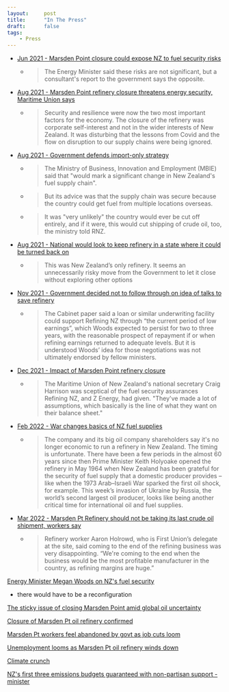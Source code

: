 ```yaml
---
layout:     post
title:      "In The Press"
draft:      false
tags:
    - Press
---
```


- [Jun 2021 - Marsden Point closure could expose NZ to fuel security risks](https://www.rnz.co.nz/news/national/443869/marsden-point-closure-could-expose-nz-to-fuel-security-risks-report-says)
    - > The Energy Minister said these risks are not significant, but a consultant's report to the government says the opposite.
- [Aug 2021 - Marsden Point refinery closure threatens energy security, Maritime Union says](https://www.stuff.co.nz/business/126002293/marsden-point-refinery-closure-threatens-energy-security-maritime-union-says)
    - > Security and resilience were now the two most important factors for the economy. The closure of the refinery was corporate self-interest and not in the wider interests of New Zealand. It was disturbing that the lessons from Covid and the flow on disruption to our supply chains were being ignored.
- [Aug 2021 - Government defends import-only strategy](https://www.rnz.co.nz/news/business/448612/marsden-point-potential-closure-government-defends-import-only-strategy)
    - > The Ministry of Business, Innovation and Employment (MBIE) said that "would mark a significant change in New Zealand's fuel supply chain".
    - > But its advice was that the supply chain was secure because the country could get fuel from multiple locations overseas.
    - > It was "very unlikely" the country would ever be cut off entirely, and if it were, this would cut shipping of crude oil, too, the ministry told RNZ.
- [Aug 2021 - National would look to keep refinery in a state where it could be turned back on](https://www.stuff.co.nz/business/126015268/national-would-look-to-keep-refinery-in-a-state-where-it-could-be-turned-back-on?rm=a)    
    - > This was New Zealand’s only refinery. It seems an unnecessarily risky move from the Government to let it close without exploring other options
- [Nov 2021 - Government decided not to follow through on idea of talks to save refinery](https://www.stuff.co.nz/business/126866243/government-decided-not-to-follow-through-on-idea-of-talks-to-save-refinery)
    - > The Cabinet paper said a loan or similar underwriting facility could support Refining NZ through “the current period of low earnings”, which Woods expected to persist for two to three years, with the reasonable prospect of repayment if or when refining earnings returned to adequate levels.
    But it is understood Woods’ idea for those negotiations was not ultimately endorsed by fellow ministers.
- [Dec 2021 - Impact of Marsden Point refinery closure](https://www.rnz.co.nz/news/business/457607/fuel-experts-divided-on-impact-of-marsden-point-refinery-closure)
    - > The Maritime Union of New Zealand's national secretary Craig Harrison was sceptical of the fuel security assurances Refining NZ, and Z Energy, had given. "They've made a lot of assumptions, which basically is the line of what they want on their balance sheet."
- [Feb 2022 - War changes basics of NZ fuel supplies](https://www.newsroom.co.nz/russia-ukraine-war-changes-fundamentals-on-nz-fuel-supplies)
    - > The company and its big oil company shareholders say it's no longer economic to run a refinery in New Zealand. The timing is unfortunate. There have been a few periods in the almost 60 years since then Prime Minister Keith Holyoake opened the refinery in May 1964 when New Zealand has been grateful for the security of fuel supply that a domestic producer provides – like when the 1973 Arab–Israeli War sparked the first oil shock, for example.  This week’s invasion of Ukraine by Russia, the world’s second largest oil producer, looks like being another critical time for international oil and fuel supplies.
- [Mar 2022 - Marsden Pt Refinery should not be taking its last crude oil shipment, workers say](https://www.stuff.co.nz/business/127998986/marsden-pt-refinery-should-not-be-taking-its-last-crude-oil-shipment-workers-say)
    - > Refinery worker Aaron Holrowd, who is First Union’s delegate at the site, said coming to the end of the refining business was very disappointing. “We're coming to the end when the business would be the most profitable manufacturer in the country, as refining margins are huge.”


[Energy Minister Megan Woods on NZ's fuel security](https://www.rnz.co.nz/national/programmes/ninetonoon/audio/2018833819/energy-minister-megan-woods-on-nz-s-fuel-security)
- there would have to be a reconfiguration

[The sticky issue of closing Marsden Point amid global oil uncertainty](https://www.rnz.co.nz/national/programmes/ninetonoon/audio/2018833208/the-sticky-issue-of-closing-marsden-point-amid-global-oil-uncertainty)

[Closure of Marsden Pt oil refinery confirmed](https://www.rnz.co.nz/national/programmes/checkpoint/audio/2018821552/closure-of-marsden-pt-oil-refinery-confirmed)

[Marsden Pt workers feel abandoned by govt as job cuts loom](https://www.rnz.co.nz/national/programmes/checkpoint/audio/2018806850/marsden-pt-workers-feel-abandoned-by-govt-as-job-cuts-loom)

[Unemployment looms as Marsden Pt oil refinery winds down](https://www.rnz.co.nz/national/programmes/checkpoint/audio/2018805585/unemployment-looms-as-marsden-pt-oil-refinery-winds-down)



[Climate crunch](https://www.rnz.co.nz/news/national/467047/week-in-politics-get-set-for-the-climate-crunch)

[NZ's first three emissions budgets guaranteed with non-partisan support - minister](https://www.rnz.co.nz/news/political/466970/nz-s-first-three-emissions-budgets-guaranteed-with-non-partisan-support-minister)


